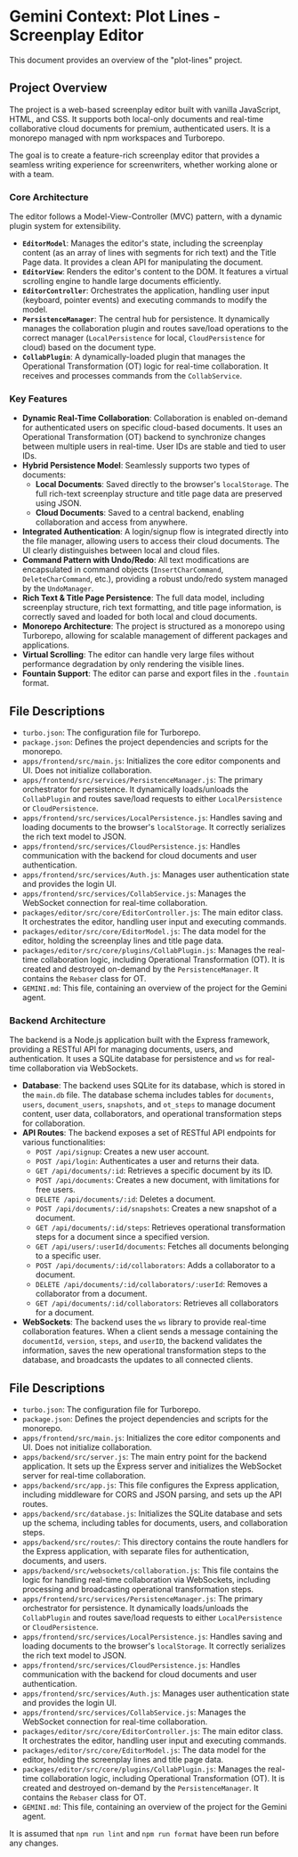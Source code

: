 # Gemini Context: Plot Lines - Screenplay Editor

This document provides an overview of the "plot-lines" project.

## Project Overview

The project is a web-based screenplay editor built with vanilla JavaScript, HTML, and CSS. It supports both local-only documents and real-time collaborative cloud documents for premium, authenticated users. It is a monorepo managed with npm workspaces and Turborepo.

The goal is to create a feature-rich screenplay editor that provides a seamless writing experience for screenwriters, whether working alone or with a team.

### Core Architecture

The editor follows a Model-View-Controller (MVC) pattern, with a dynamic plugin system for extensibility.

- **`EditorModel`**: Manages the editor's state, including the screenplay content (as an array of lines with segments for rich text) and the Title Page data. It provides a clean API for manipulating the document.
- **`EditorView`**: Renders the editor's content to the DOM. It features a virtual scrolling engine to handle large documents efficiently.
- **`EditorController`**: Orchestrates the application, handling user input (keyboard, pointer events) and executing commands to modify the model.
- **`PersistenceManager`**: The central hub for persistence. It dynamically manages the collaboration plugin and routes save/load operations to the correct manager (`LocalPersistence` for local, `CloudPersistence` for cloud) based on the document type.
- **`CollabPlugin`**: A dynamically-loaded plugin that manages the Operational Transformation (OT) logic for real-time collaboration. It receives and processes commands from the `CollabService`.

### Key Features

- **Dynamic Real-Time Collaboration**: Collaboration is enabled on-demand for authenticated users on specific cloud-based documents. It uses an Operational Transformation (OT) backend to synchronize changes between multiple users in real-time. User IDs are stable and tied to user IDs.
- **Hybrid Persistence Model**: Seamlessly supports two types of documents:
  - **Local Documents**: Saved directly to the browser's `localStorage`. The full rich-text screenplay structure and title page data are preserved using JSON.
  - **Cloud Documents**: Saved to a central backend, enabling collaboration and access from anywhere.
- **Integrated Authentication**: A login/signup flow is integrated directly into the file manager, allowing users to access their cloud documents. The UI clearly distinguishes between local and cloud files.
- **Command Pattern with Undo/Redo**: All text modifications are encapsulated in command objects (`InsertCharCommand`, `DeleteCharCommand`, etc.), providing a robust undo/redo system managed by the `UndoManager`.
- **Rich Text & Title Page Persistence**: The full data model, including screenplay structure, rich text formatting, and title page information, is correctly saved and loaded for both local and cloud documents.
- **Monorepo Architecture**: The project is structured as a monorepo using Turborepo, allowing for scalable management of different packages and applications.
- **Virtual Scrolling**: The editor can handle very large files without performance degradation by only rendering the visible lines.
- **Fountain Support**: The editor can parse and export files in the `.fountain` format.

## File Descriptions

- `turbo.json`: The configuration file for Turborepo.
- `package.json`: Defines the project dependencies and scripts for the monorepo.
- `apps/frontend/src/main.js`: Initializes the core editor components and UI. Does not initialize collaboration.
- `apps/frontend/src/services/PersistenceManager.js`: The primary orchestrator for persistence. It dynamically loads/unloads the `CollabPlugin` and routes save/load requests to either `LocalPersistence` or `CloudPersistence`.
- `apps/frontend/src/services/LocalPersistence.js`: Handles saving and loading documents to the browser's `localStorage`. It correctly serializes the rich text model to JSON.
- `apps/frontend/src/services/CloudPersistence.js`: Handles communication with the backend for cloud documents and user authentication.
- `apps/frontend/src/services/Auth.js`: Manages user authentication state and provides the login UI.
- `apps/frontend/src/services/CollabService.js`: Manages the WebSocket connection for real-time collaboration.
- `packages/editor/src/core/EditorController.js`: The main editor class. It orchestrates the editor, handling user input and executing commands.
- `packages/editor/src/core/EditorModel.js`: The data model for the editor, holding the screenplay lines and title page data.
- `packages/editor/src/core/plugins/CollabPlugin.js`: Manages the real-time collaboration logic, including Operational Transformation (OT). It is created and destroyed on-demand by the `PersistenceManager`. It contains the `Rebaser` class for OT.
- `GEMINI.md`: This file, containing an overview of the project for the Gemini agent.

### Backend Architecture

The backend is a Node.js application built with the Express framework, providing a RESTful API for managing documents, users, and authentication. It uses a SQLite database for persistence and `ws` for real-time collaboration via WebSockets.

- **Database**: The backend uses SQLite for its database, which is stored in the `main.db` file. The database schema includes tables for `documents`, `users`, `document_users`, `snapshots`, and `ot_steps` to manage document content, user data, collaborators, and operational transformation steps for collaboration.
- **API Routes**: The backend exposes a set of RESTful API endpoints for various functionalities:
  - `POST /api/signup`: Creates a new user account.
  - `POST /api/login`: Authenticates a user and returns their data.
  - `GET /api/documents/:id`: Retrieves a specific document by its ID.
  - `POST /api/documents`: Creates a new document, with limitations for free users.
  - `DELETE /api/documents/:id`: Deletes a document.
  - `POST /api/documents/:id/snapshots`: Creates a new snapshot of a document.
  - `GET /api/documents/:id/steps`: Retrieves operational transformation steps for a document since a specified version.
  - `GET /api/users/:userId/documents`: Fetches all documents belonging to a specific user.
  - `POST /api/documents/:id/collaborators`: Adds a collaborator to a document.
  - `DELETE /api/documents/:id/collaborators/:userId`: Removes a collaborator from a document.
  - `GET /api/documents/:id/collaborators`: Retrieves all collaborators for a document.
- **WebSockets**: The backend uses the `ws` library to provide real-time collaboration features. When a client sends a message containing the `documentId`, `version`, `steps`, and `userID`, the backend validates the information, saves the new operational transformation steps to the database, and broadcasts the updates to all connected clients.

## File Descriptions

- `turbo.json`: The configuration file for Turborepo.
- `package.json`: Defines the project dependencies and scripts for the monorepo.
- `apps/frontend/src/main.js`: Initializes the core editor components and UI. Does not initialize collaboration.
- `apps/backend/src/server.js`: The main entry point for the backend application. It sets up the Express server and initializes the WebSocket server for real-time collaboration.
- `apps/backend/src/app.js`: This file configures the Express application, including middleware for CORS and JSON parsing, and sets up the API routes.
- `apps/backend/src/database.js`: Initializes the SQLite database and sets up the schema, including tables for documents, users, and collaboration steps.
- `apps/backend/src/routes/`: This directory contains the route handlers for the Express application, with separate files for authentication, documents, and users.
- `apps/backend/src/websockets/collaboration.js`: This file contains the logic for handling real-time collaboration via WebSockets, including processing and broadcasting operational transformation steps.
- `apps/frontend/src/services/PersistenceManager.js`: The primary orchestrator for persistence. It dynamically loads/unloads the `CollabPlugin` and routes save/load requests to either `LocalPersistence` or `CloudPersistence`.
- `apps/frontend/src/services/LocalPersistence.js`: Handles saving and loading documents to the browser's `localStorage`. It correctly serializes the rich text model to JSON.
- `apps/frontend/src/services/CloudPersistence.js`: Handles communication with the backend for cloud documents and user authentication.
- `apps/frontend/src/services/Auth.js`: Manages user authentication state and provides the login UI.
- `apps/frontend/src/services/CollabService.js`: Manages the WebSocket connection for real-time collaboration.
- `packages/editor/src/core/EditorController.js`: The main editor class. It orchestrates the editor, handling user input and executing commands.
- `packages/editor/src/core/EditorModel.js`: The data model for the editor, holding the screenplay lines and title page data.
- `packages/editor/src/core/plugins/CollabPlugin.js`: Manages the real-time collaboration logic, including Operational Transformation (OT). It is created and destroyed on-demand by the `PersistenceManager`. It contains the `Rebaser` class for OT.
- `GEMINI.md`: This file, containing an overview of the project for the Gemini agent.

It is assumed that `npm run lint` and `npm run format` have been run before any changes.
